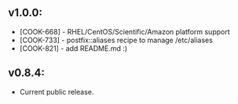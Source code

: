 ## v1.0.0:

* [COOK-668] - RHEL/CentOS/Scientific/Amazon platform support
* [COOK-733] - postfix::aliases recipe to manage /etc/aliases
* [COOK-821] - add README.md :)

## v0.8.4:

* Current public release.
